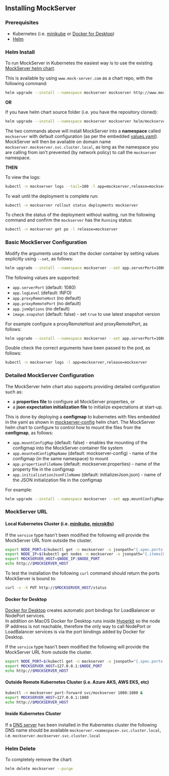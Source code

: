 ## Installing MockServer

### Prerequisites

- Kubernetes (i.e. [minikube](https://kubernetes.io/docs/tasks/tools/install-minikube/) or [Docker for Desktop](https://www.docker.com/products/docker-desktop)) 
- [Helm](https://docs.helm.sh/using_helm/#quickstart-guide)

### Helm Install

To run MockServer in Kubernetes the easiest way is to use the existing [MockServer helm chart](http://www.mock-server.com/mockserver-5.8.1.tgz).

This is available by using `www.mock-server.com` as a chart repo, with the following command:

```bash
helm upgrade --install --namespace mockserver mockserver http://www.mock-server.com/mockserver-5.8.1.tgz
```

**OR** 

If you have helm chart source folder (i.e. you have the repository cloned):

```bash
helm upgrade --install --namespace mockserver mockserver helm/mockserver
```

The two commands above will install MockServer into a **namespace** called `mockserver` with default configuration (as per the embedded [values.yaml](https://github.com/mock-server/mockserver/blob/master/helm/mockserver/values.yaml)).  
MockServer will then be available on domain name `mockserver.mockserver.svc.cluster.local`, as long as the namespace you are calling from isn't prevented (by network policy) to call the `mockserver` namespace.

**THEN**

To view the logs:

```bash
kubectl -n mockserver logs --tail=100 -l app=mockserver,release=mockserver
```

To wait until the deployment is complete run:

```bash
kubectl -n mockserver rollout status deployments mockserver
```

To check the status of the deployment without waiting, run the following command and confirm the `mockserver` has the `Running` status:

```bash 
kubectl -n mockserver get po -l release=mockserver
```

### Basic MockServer Configuration 

Modify the arguments used to start the docker container by setting values explicitly using `--set`, as follows:

```bash
helm upgrade --install --namespace mockserver --set app.serverPort=1080 --set app.logLevel=INFO mockserver http://www.mock-server.com/mockserver-5.8.1.tgz
```

The following values are supported:
- `app.serverPort` (default: 1080)
- `app.logLevel` (default: INFO)
- `app.proxyRemoteHost` (no default)
- `app.proxyRemotePort` (no default)
- `app.jvmOptions` (no default)
- `image.snapshot` (default: false) - set `true` to use latest snapshot version

For example configure a proxyRemoteHost and proxyRemotePort, as follows:

```bash
helm upgrade --install --namespace mockserver --set app.serverPort=1080 --set app.proxyRemoteHost=www.mock-server.com --set app.proxyRemotePort=443 mockserver http://www.mock-server.com/mockserver-5.8.1.tgz
```

Double check the correct arguments have been passed to the pod, as follows:

```bash
kubectl -n mockserver logs -l app=mockserver,release=mockserver
``` 

### Detailed MockServer Configuration

The MockServer helm chart also supports providing detailed configuration such as:
- a **properties file** to configure all MockServer properties, or 
- a **json expectation initialization file** to initialize expectations at start-up.
  
This is done by deploying a **configmap** to kubernetes with files embedded in the yaml as shown in [mockserver-config](https://github.com/mock-server/mockserver/tree/master/helm/mockserver-config) helm chart.
The MockServer helm chart to configure to control how to mount the files from the **configmap**, as follows: 
- `app.mountConfigMap` (default: false) - enables the mounting of the configmap into the MockServer container file system
- `app.mountedConfigMapName` (default: mockserver-config) - name of the configmap (in the same namespace) to mount
- `app.propertiesFileName` (default: mockserver.properties) - name of the property file in the configmap
- `app.initializationJsonFileName` (default: initializerJson.json) - name of the JSON initialization file in the configmap

For example:

```bash
helm upgrade --install --namespace mockserver --set app.mountConfigMap=true --set app.mountedConfigMapName=mockserver-config --set app.propertiesFileNamem=mockserver.properties --set app.initializationJsonFileName=initializerJson.json mockserver helm/mockserver
```

### MockServer URL

#### Local Kubernetes Cluster (i.e. [minikube](https://github.com/kubernetes/minikube), [microk8s](https://microk8s.io/))

If the `service` type hasn't been modified the following will provide the MockServer URL from outside the cluster.

```bash
export NODE_PORT=$(kubectl get -n mockserver -o jsonpath="{.spec.ports[0].nodePort}" services mockserver)
export NODE_IP=$(kubectl get nodes -n mockserver -o jsonpath="{.items[0].status.addresses[0].address}")
export MOCKSERVER_HOST=$NODE_IP:$NODE_PORT
echo http://$MOCKSERVER_HOST
```

To test the installation the following `curl` command should return the ports MockServer is bound to:

```bash
curl -v -X PUT http://$MOCKSERVER_HOST/status
```

#### Docker for Desktop

[Docker for Desktop](https://www.docker.com/products/docker-desktop) creates automatic port bindings for LoadBalancer or NodePort services.  
In addition on MacOS Docker for Desktop runs inside [Hyperkit](https://github.com/moby/hyperkit) so the node IP address is not reachable, therefore the only way to call NodePort or LoadBalancer services is via the port bindings added by Docker for Desktop.

If the `service` type hasn't been modified the following will provide the MockServer URL from outside the cluster.

```bash
export NODE_PORT=$(kubectl get -n mockserver -o jsonpath="{.spec.ports[0].nodePort}" services mockserver)
export MOCKSERVER_HOST=127.0.0.1:$NODE_PORT
echo http://$MOCKSERVER_HOST
```

#### Outside Remote Kubernetes Cluster (i.e. Azure AKS, AWS EKS, etc)

```bash
kubectl -n mockserver port-forward svc/mockserver 1080:1080 &
export MOCKSERVER_HOST=127.0.0.1:1080
echo http://$MOCKSERVER_HOST
```

#### Inside Kubernetes Cluster

If a [DNS server](https://kubernetes.io/docs/concepts/services-networking/service/#dns) has been installed in the Kubernetes cluster the following DNS name should be available `mockserver.<namespace>.svc.cluster.local`, i.e. `mockserver.mockserver.svc.cluster.local`

### Helm Delete

To completely remove the chart:

```bash
helm delete mockserver --purge
```
